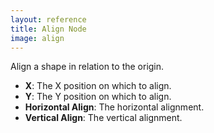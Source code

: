 ```yaml
---
layout: reference
title: Align Node
image: align
---
```

Align a shape in relation to the origin.

* **X**: The X position on which to align.
* **Y**: The Y position on which to align.
* **Horizontal Align**: The horizontal alignment.
* **Vertical Align**: The vertical alignment.
